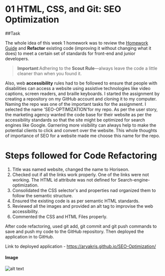 # 01 HTML, CSS, and Git: SEO Optimization

##Task

The whole idea of this week 1 homework was to review the [Homework Guide](./Homework-Guide/README.md) and  **Refactor** existing code (improving it without changing what it does) to meet a certain set of standards  for front-end and junior developers. 

> **Important**:Adhering to the **Scout Rule**&mdash;always leave the code a little cleaner than when you found it.

Also, web **accessibility** rules had to be followed to ensure that people with disabilities can access a website using 
assistive technologies like video captions, screen readers, and braille keyboards. 
I started the assignment by creating a repository on my GitHub account and cloning it to my computer. 
Naming the repo was one of the important tasks for the assignment. I selected the name 'SEO-OPTIMIZATION'for my repo. 
As per the user story, the marketing agency wanted the code base for their website as per the accessibility standards 
so that the site might be optimized for search engines like Google. 
Garnering more visibility can always help to make the potential clients to click and convert over the website.
 This whole thoughts of importance of SEO for a website made me choose this name for the repo. 
# Steps followed for Code Refactoring
1. Title was named website, changed the name to Horiseon. 
2. Checked out if all the links work properly. One of the links were not working. 
The HTML id attribute was not defined for Search-engine-optimization.
3. Consolidated the CSS selector's and properties nad organized them to follow the semantic structure. 
4. Ensured the existing code is as per semantic HTML standards.
5. Reviewed all the images and provided an alt tag to improvise the web accessibility. 
6. Commented the CSS and HTML Files properly. 

After code refactoring, used git add, git commit and git push commands to save and push my code to the GitHub repository. 
Then deployed the application in to GitHub. 

Link to deployed application - https://aryakris.github.io/SEO-Optimization/

#### Image
![alt text](https://aryakris.github.io/SEO-Optimization/)